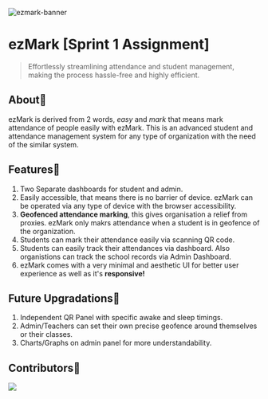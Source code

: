 ![ezmark-banner](https://github.com/Atharv-110/ezmark/assets/87393095/e9ca6743-0b9e-45c4-8401-7d1a17f1f84d)
# ezMark [Sprint 1 Assignment]
> Effortlessly streamlining attendance and student management, making the process hassle-free and highly efficient.

## About📝
ezMark is derived from 2 words, *easy* and *mark* that means mark attendance of people easily with ezMark. This is an advanced student and attendance management system for any type of organization with the need of the similar system.

## Features📱
1. Two Separate dashboards for student and admin.
2. Easily accessible, that means there is no barrier of device. ezMark can be operated via any type of device with the browser accessibility.
3. **Geofenced attendance marking**, this gives organisation a relief from proxies. ezMark only makrs attendance when a student is in geofence of the organization.
4. Students can mark their attendance easily via scanning QR code.
5. Students can easily track their attendances via dashboard. Also organistions can track the school records via Admin Dashboard.
6. ezMark comes with a very minimal and aesthetic UI for better user experience as well as it's **responsive!**

## Future Upgradations🚀
1. Independent QR Panel with specific awake and sleep timings.
2. Admin/Teachers can set their own precise geofence around themselves or their classes.
3. Charts/Graphs on admin panel for more understandability.

## Contributors👥
<a href="https://github.com/Atharv-110/ezmark/graphs/contributors">
  <img src="https://contrib.rocks/image?repo=Atharv-110/ezmark" />
</a>
